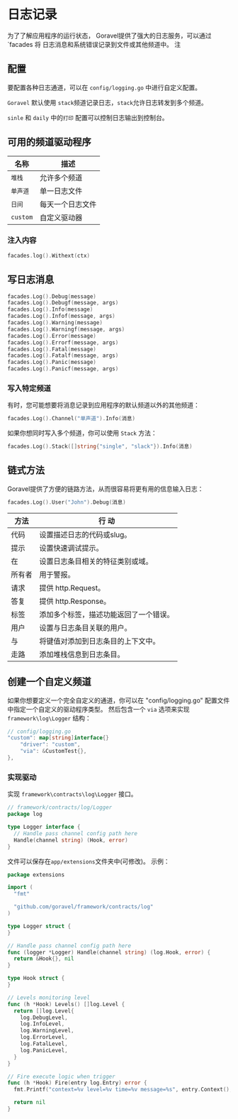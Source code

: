 # 日志记录

为了了解应用程序的运行状态， Goravel提供了强大的日志服务，可以通过 \`facades 将
日志消息和系统错误记录到文件或其他频道中。 注

## 配置

要配置各种日志通道，可以在 `config/logging.go` 中进行自定义配置。

`Goravel` 默认使用 `stack`频道记录日志，`stack`允许日志转发到多个频道。

`sinle` 和 `daily` 中的`打印` 配置可以控制日志输出到控制台。

## 可用的频道驱动程序

| 名称       | 描述       |
| -------- | -------- |
| `堆栈`     | 允许多个频道   |
| `单声道`    | 单一日志文件   |
| `日间`     | 每天一个日志文件 |
| `custom` | 自定义驱动器   |

### 注入内容

```go
facades.log().Withext(ctx)
```

## 写日志消息

```go
facades.Log().Debug(message)
facades.Log().Debugf(message, args)
facades.Log().Info(message)
facades.Log().Infof(message, args)
facades.Log().Warning(message)
facades.Log().Warningf(message, args)
facades.Log().Error(message)
facades.Log().Errorf(message, args)
facades.Log().Fatal(message)
facades.Log().Fatalf(message, args)
facades.Log().Panic(message)
facades.Log().Panicf(message, args)
```

### 写入特定频道

有时，您可能想要将消息记录到应用程序的默认频道以外的其他频道：

```go
facades.Log().Channel("单声道").Info(消息)
```

如果你想同时写入多个频道，你可以使用 `Stack` 方法：

```go
facades.Log().Stack([]string{"single", "slack"}).Info(消息)
```

## 链式方法

Goravel提供了方便的链路方法，从而很容易将更有用的信息输入日志：

```go
facades.Log().User("John").Debug(消息)
```

| 方法  | 行 动                               |
| --- | --------------------------------- |
| 代码  | 设置描述日志的代码或slug。                   |
| 提示  | 设置快速调试提示。                         |
| 在   | 设置日志条目相关的特征类别或域。                  |
| 所有者 | 用于警报。                             |
| 请求  | 提供 http.Request。  |
| 答复  | 提供 http.Response。 |
| 标签  | 添加多个标签，描述功能返回了一个错误。               |
| 用户  | 设置与日志条目关联的用户。                     |
| 与   | 将键值对添加到日志条目的上下文中。                 |
| 走路  | 添加堆栈信息到日志条目。                      |

## 创建一个自定义频道

如果你想要定义一个完全自定义的通道，你可以在 "config/logging.go"
配置文件中指定一个自定义的驱动程序类型。
然后包含一个 `via` 选项来实现 `framework\log\Logger` 结构：

```go
// config/logging.go
"custom": map[string]interface{}
    "driver": "custom",
    "via": &CustomTest{},
},
```

### 实现驱动

实现 `framework\contracts\log\Logger` 接口。

```go
// framework/contracts/log/Logger
package log

type Logger interface {
  // Handle pass channel config path here
  Handle(channel string) (Hook, error)
}
```

文件可以保存在`app/extensions`文件夹中(可修改)。 示例：

```go
package extensions

import (
  "fmt"

  "github.com/goravel/framework/contracts/log"
)

type Logger struct {
}

// Handle pass channel config path here
func (logger *Logger) Handle(channel string) (log.Hook, error) {
  return &Hook{}, nil
}

type Hook struct {
}

// Levels monitoring level
func (h *Hook) Levels() []log.Level {
  return []log.Level{
    log.DebugLevel,
    log.InfoLevel,
    log.WarningLevel,
    log.ErrorLevel,
    log.FatalLevel,
    log.PanicLevel,
  }
}

// Fire execute logic when trigger
func (h *Hook) Fire(entry log.Entry) error {
  fmt.Printf("context=%v level=%v time=%v message=%s", entry.Context(), entry.Level(), entry.Time(), entry.Message())

  return nil
}
```
